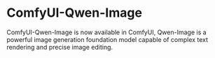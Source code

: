 # ComfyUI-Qwen-Image
ComfyUI-Qwen-Image is now available in ComfyUI, Qwen-Image is a powerful image generation foundation model capable of complex text rendering and precise image editing.
